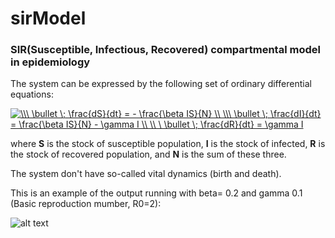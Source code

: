# sirModel

### SIR(Susceptible, Infectious, Recovered) compartmental model in epidemiology

The system can be expressed by the following set of ordinary differential equations:

<a href="https://www.codecogs.com/eqnedit.php?latex=\dpi{200}&space;\\\&space;\bullet&space;\;&space;\frac{dS}{dt}&space;=&space;-&space;\frac{\beta&space;IS}{N}&space;\\&space;\\\&space;\bullet&space;\;&space;\frac{dI}{dt}&space;=&space;\frac{\beta&space;IS}{N}&space;-&space;\gamma&space;I&space;\\&space;\\&space;\&space;\bullet&space;\;&space;\frac{dR}{dt}&space;=&space;\gamma&space;I" target="_blank"><img src="https://latex.codecogs.com/gif.latex?\dpi{200}&space;\\\&space;\bullet&space;\;&space;\frac{dS}{dt}&space;=&space;-&space;\frac{\beta&space;IS}{N}&space;\\&space;\\\&space;\bullet&space;\;&space;\frac{dI}{dt}&space;=&space;\frac{\beta&space;IS}{N}&space;-&space;\gamma&space;I&space;\\&space;\\&space;\&space;\bullet&space;\;&space;\frac{dR}{dt}&space;=&space;\gamma&space;I" title="\\\ \bullet \; \frac{dS}{dt} = - \frac{\beta IS}{N} \\ \\\ \bullet \; \frac{dI}{dt} = \frac{\beta IS}{N} - \gamma I \\ \\ \ \bullet \; \frac{dR}{dt} = \gamma I" /></a>


where **S** is the stock of susceptible population, **I** is the stock of infected, **R** is the stock of recovered population, and **N** is the sum of these three.

The system don't have so-called vital dynamics (birth and death).


This is an example of the output running with beta= 0.2 and gamma 0.1 (Basic reproduction mumber, R0=2):

![alt text](https://github.com/AgustinPardo/sirModel/blob/master/Figure_1.png)
